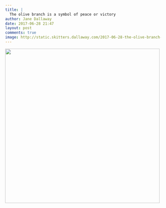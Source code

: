 ```yaml
---
title: |
  The olive branch is a symbol of peace or victory
author: Jane Dallaway
date: 2017-06-28 21:47
layout: post
comments: true
image: http://static.skitters.dallaway.com/2017-06-28-the-olive-branch-is-a-symbol-of-peace-or-victory-thumb-1-IMG_6704.JPG
---
```


<div>
        <a href="http://static.skitters.dallaway.com/2017-06-28-the-olive-branch-is-a-symbol-of-peace-or-victory-fullsize-1-IMG_6704.JPG">
          <img src="http://static.skitters.dallaway.com/2017-06-28-the-olive-branch-is-a-symbol-of-peace-or-victory-thumb-1-IMG_6704.JPG" width="500" height="500"/>
        </a>
      </div>


  
      